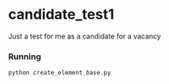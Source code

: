 # candidate_test1
Just a test for me as a candidate for a vacancy

### Running

    python create_element_base.py
